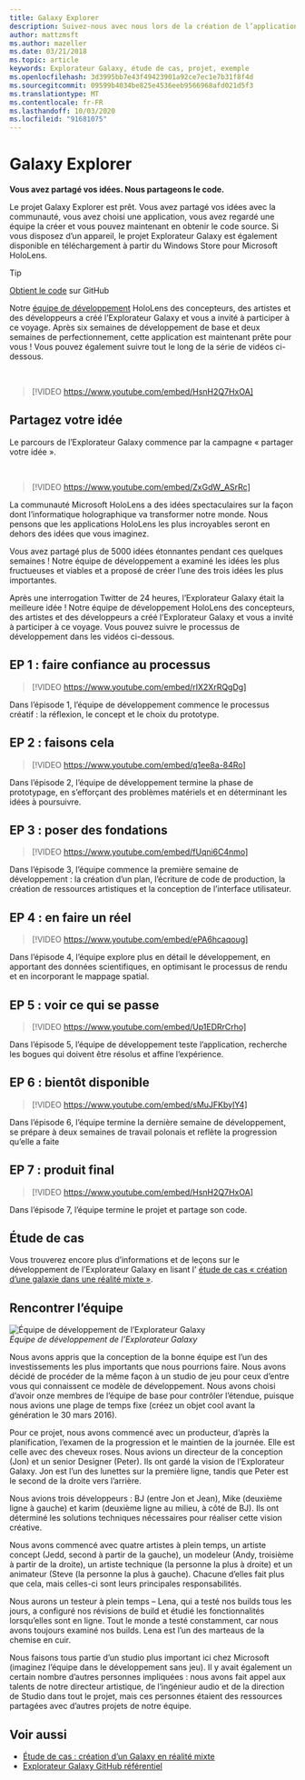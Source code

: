 ```yaml
---
title: Galaxy Explorer
description: Suivez-nous avec nous lors de la création de l’application de réalité mixte, l’Explorateur Galaxy, le gagnant de la campagne partager votre idée.
author: mattzmsft
ms.author: mazeller
ms.date: 03/21/2018
ms.topic: article
keywords: Explorateur Galaxy, étude de cas, projet, exemple
ms.openlocfilehash: 3d3995bb7e43f49423901a92ce7ec1e7b31f8f4d
ms.sourcegitcommit: 09599b4034be825e4536eeb9566968afd021d5f3
ms.translationtype: MT
ms.contentlocale: fr-FR
ms.lasthandoff: 10/03/2020
ms.locfileid: "91681075"
---
```

# <a name="galaxy-explorer"></a>Galaxy Explorer

**Vous avez partagé vos idées. Nous partageons le code.**

Le projet Galaxy Explorer est prêt. Vous avez partagé vos idées avec la communauté, vous avez choisi une application, vous avez regardé une équipe la créer et vous pouvez maintenant en obtenir le code source. Si vous disposez d’un appareil, le projet Explorateur Galaxy est également disponible en téléchargement à partir du Windows Store pour Microsoft HoloLens.
>[!TIP]
>[Obtient le code](https://github.com/Microsoft/GalaxyExplorer) sur GitHub

Notre [équipe de développement](galaxy-explorer.md#meet-the-team) HoloLens des concepteurs, des artistes et des développeurs a créé l’Explorateur Galaxy et vous a invité à participer à ce voyage. Après six semaines de développement de base et deux semaines de perfectionnement, cette application est maintenant prête pour vous ! Vous pouvez également suivre tout le long de la série de vidéos ci-dessous.

<br>

>[!VIDEO https://www.youtube.com/embed/HsnH2Q7HxOA]

## <a name="share-your-idea"></a>Partagez votre idée

Le parcours de l’Explorateur Galaxy commence par la campagne « partager votre idée ».

<br>

>[!VIDEO https://www.youtube.com/embed/ZxGdW_ASrRc]

La communauté Microsoft HoloLens a des idées spectaculaires sur la façon dont l’informatique holographique va transformer notre monde. Nous pensons que les applications HoloLens les plus incroyables seront en dehors des idées que vous imaginez.

Vous avez partagé plus de 5000 idées étonnantes pendant ces quelques semaines ! Notre équipe de développement a examiné les idées les plus fructueuses et viables et a proposé de créer l’une des trois idées les plus importantes.

Après une interrogation Twitter de 24 heures, l’Explorateur Galaxy était la meilleure idée ! Notre équipe de développement HoloLens des concepteurs, des artistes et des développeurs a créé l’Explorateur Galaxy et vous a invité à participer à ce voyage. Vous pouvez suivre le processus de développement dans les vidéos ci-dessous.

## <a name="ep-1-trust-the-process"></a>EP 1 : faire confiance au processus

>[!VIDEO https://www.youtube.com/embed/rIX2XrRQgDg]

Dans l’épisode 1, l’équipe de développement commence le processus créatif : la réflexion, le concept et le choix du prototype.

## <a name="ep-2-lets-do-this"></a>EP 2 : faisons cela

>[!VIDEO https://www.youtube.com/embed/q1ee8a-84Ro]

Dans l’épisode 2, l’équipe de développement termine la phase de prototypage, en s’efforçant des problèmes matériels et en déterminant les idées à poursuivre.

## <a name="ep-3-laying-foundations"></a>EP 3 : poser des fondations

>[!VIDEO https://www.youtube.com/embed/fUqni6C4nmo]

Dans l’épisode 3, l’équipe commence la première semaine de développement : la création d’un plan, l’écriture de code de production, la création de ressources artistiques et la conception de l’interface utilisateur.

## <a name="ep-4-make-it-real"></a>EP 4 : en faire un réel

>[!VIDEO https://www.youtube.com/embed/ePA6hcaqoug]

Dans l’épisode 4, l’équipe explore plus en détail le développement, en apportant des données scientifiques, en optimisant le processus de rendu et en incorporant le mappage spatial.

## <a name="ep-5-see-what-happens"></a>EP 5 : voir ce qui se passe

>[!VIDEO https://www.youtube.com/embed/Up1EDRrCrho]

Dans l’épisode 5, l’équipe de développement teste l’application, recherche les bogues qui doivent être résolus et affine l’expérience.

## <a name="ep-6-coming-to-life"></a>EP 6 : bientôt disponible

>[!VIDEO https://www.youtube.com/embed/sMuJFKbylY4]

Dans l’épisode 6, l’équipe termine la dernière semaine de développement, se prépare à deux semaines de travail polonais et reflète la progression qu’elle a faite

## <a name="ep-7-the-final-product"></a>EP 7 : produit final

>[!VIDEO https://www.youtube.com/embed/HsnH2Q7HxOA]

Dans l’épisode 7, l’équipe termine le projet et partage son code.

## <a name="case-study"></a>Étude de cas

Vous trouverez encore plus d’informations et de leçons sur le développement de l’Explorateur Galaxy en lisant l' [étude de cas « création d’une galaxie dans une réalité mixte »](../../out-of-scope/case-study-creating-a-galaxy-in-mixed-reality.md).

## <a name="meet-the-team"></a>Rencontrer l’équipe

![Équipe de développement de l’Explorateur Galaxy](images/syiteampic.jpg)<br>
*Équipe de développement de l’Explorateur Galaxy*

Nous avons appris que la conception de la bonne équipe est l’un des investissements les plus importants que nous pourrions faire. Nous avons décidé de procéder de la même façon à un studio de jeu pour ceux d’entre vous qui connaissent ce modèle de développement. Nous avons choisi d’avoir onze membres de l’équipe de base pour contrôler l’étendue, puisque nous avions une plage de temps fixe (créez un objet cool avant la génération le 30 mars 2016).

Pour ce projet, nous avons commencé avec un producteur, d’après la planification, l’examen de la progression et le maintien de la journée. Elle est celle avec des cheveux roses. Nous avions un directeur de la conception (Jon) et un senior Designer (Peter). Ils ont gardé la vision de l’Explorateur Galaxy. Jon est l’un des lunettes sur la première ligne, tandis que Peter est le second de la droite vers l’arrière.

Nous avions trois développeurs : BJ (entre Jon et Jean), Mike (deuxième ligne à gauche) et karim (deuxième ligne au milieu, à côté de BJ). Ils ont déterminé les solutions techniques nécessaires pour réaliser cette vision créative.

Nous avons commencé avec quatre artistes à plein temps, un artiste concept (Jedd, second à partir de la gauche), un modeleur (Andy, troisième à partir de la droite), un artiste technique (la personne la plus à droite) et un animateur (Steve (la personne la plus à gauche). Chacune d’elles fait plus que cela, mais celles-ci sont leurs principales responsabilités.

Nous aurons un testeur à plein temps – Lena, qui a testé nos builds tous les jours, a configuré nos révisions de build et étudié les fonctionnalités lorsqu’elles sont en ligne. Tout le monde a testé constamment, car nous avons toujours examiné nos builds. Lena est l’un des marteaus de la chemise en cuir.

Nous faisons tous partie d’un studio plus important ici chez Microsoft (imaginez l’équipe dans le développement sans jeu). Il y avait également un certain nombre d’autres personnes impliquées : nous avons fait appel aux talents de notre directeur artistique, de l’ingénieur audio et de la direction de Studio dans tout le projet, mais ces personnes étaient des ressources partagées avec d’autres projets de notre équipe.

## <a name="see-also"></a>Voir aussi
* [Étude de cas : création d’un Galaxy en réalité mixte](../../out-of-scope/case-study-creating-a-galaxy-in-mixed-reality.md)
* [Explorateur Galaxy GitHub référentiel](https://github.com/Microsoft/GalaxyExplorer)
